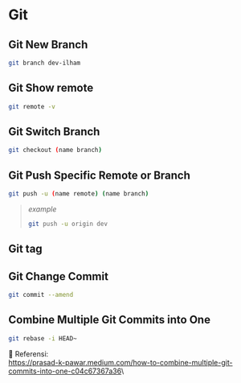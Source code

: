 # Git

## Git New Branch

```sh
git branch dev-ilham
```

## Git Show remote

```sh
git remote -v
```

## Git Switch Branch

```sh
git checkout (name branch)
```

## Git Push Specific Remote or Branch

```sh
git push -u (name remote) (name branch)
```

> *example*
>  
>```sh
>git push -u origin dev
>```

## Git tag

## Git Change Commit

```sh
git commit --amend 
```

## Combine Multiple Git Commits into One

```sh
git rebase -i HEAD~
```

:link: Referensi:\
<https://prasad-k-pawar.medium.com/how-to-combine-multiple-git-commits-into-one-c04c67367a36>\
